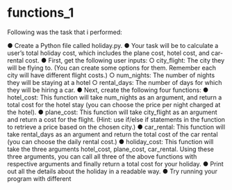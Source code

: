 # functions_1

Following was the task that i performed:

● Create a Python file called holiday.py.
● Your task will be to calculate a user’s total holiday cost, which includes the
plane cost, hotel cost, and car-rental cost.
● First, get the following user inputs:
    ○ city_flight: The city they will be flying to. (You can create some
    options for them. Remember each city will have different flight
    costs.)
    ○ num_nights: The number of nights they will be staying at a hotel
    ○ rental_days: The number of days for which they will be hiring a
    car.
● Next, create the following four functions:
    ● hotel_cost: This function will take num_nights as an argument,
    and return a total cost for the hotel stay (you can choose the price
    per night charged at the hotel).
    ● plane_cost: This function will take city_flight as an argument
    and return a cost for the flight. (Hint: use if/else if statements in
    the function to retrieve a price based on the chosen city.)
    ● car_rental: This function will take rental_days as an argument
    and return the total cost of the car rental (you can choose the daily
    rental cost.)
    ● holiday_cost: This function will take the three arguments
    hotel_cost, plane_cost, car_rental. Using these three
    arguments, you can call all three of the above functions with
    respective arguments and finally return a total cost for your
    holiday.
● Print out all the details about the holiday in a readable way.
● Try running your program with different

